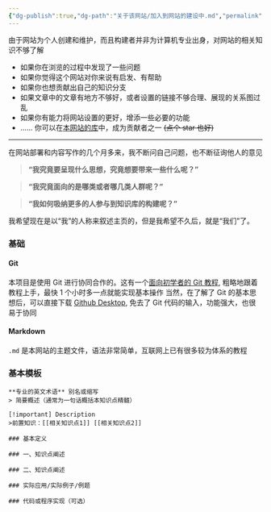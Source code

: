 ```yaml
---
{"dg-publish":true,"dg-path":"关于该网站/加入到网站的建设中.md","permalink":"/关于该网站/加入到网站的建设中/","dgPassFrontmatter":true,"noteIcon":"","created":"2024-08-15T17:46:35.756+08:00","updated":"2024-10-29T18:47:35.864+08:00"}
---
```


由于网站为个人创建和维护，而且构建者并非为计算机专业出身，对网站的相关知识不够了解
- 如果你在浏览的过程中发现了一些问题
- 如果你觉得这个网站对你来说有启发、有帮助
- 如果你也想贡献出自己的知识分支
- 如果文章中的文章有地方不够好，或者设置的链接不够合理、展现的关系图过乱
- 如果你有能力将网站设置的更好，增添一些必要的功能
- ......
你可以在[本网站的库](https://github.com/UNLINEARITY/Learn-for-Everything)中，成为贡献者之一   ~~(点个 star 也好)~~

***
在网站部署和内容写作的几个月多来，我不断问自己问题，也不断征询他人的意见
>**“我究竟要呈现什么思想，究竟想要带来一些什么呢？”**

>**“我究竟面向的是哪类或者哪几类人群呢？”**

>**“我如何吸纳更多的人参与到知识库的构建呢？”**

我希望现在是以“我”的人称来叙述主页的，但是我希望不久后，就是“我们”了。


### 基础
#### Git
本项目是使用 Git 进行协同合作的。这有一个[面向初学者的 Git 教程](https://www.liaoxuefeng.com/wiki/896043488029600), 粗略地跟着教程上手，最快 1 个小时多一点就能实现基本操作
当然，在了解了 Git 的基本思想后，可以直接下载 [Github Desktop](https://desktop.github.com/), 免去了 Git 代码的输入，功能强大，也很易于协同
#### Markdown
`.md` 是本网站的主题文件，语法非常简单，互联网上已有很多较为体系的教程


### 基本模板

```
**专业的英文术语** 别名或缩写
> 简要概述（通常为一句话概括本知识点精髓）

[!important] Description
>前置知识：[[相关知识点1]] [[相关知识点2]]  

### 基本定义

### 一、知识点阐述

### 二、知识点阐述

### 实际应用/实际例子/例题

### 代码或程序实现（可选）

```

<script src="https://giscus.app/client.js"
        data-repo="Unlinearity/Learn-Everything"
        data-repo-id="R_kgDOLuyF8A"
        data-category="Q&A"
        data-category-id="DIC_kwDOLuyF8M4Ce0R6"
        data-mapping="url"
        data-strict="0"
        data-reactions-enabled="1"
        data-emit-metadata="1"
        data-input-position="top"
        data-theme="preferred_color_scheme"
        data-lang="zh-CN"
        crossorigin="anonymous"
        async>
</script>

